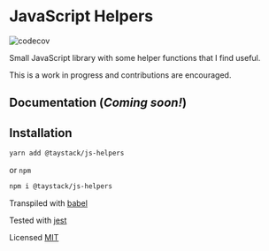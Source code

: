 # JavaScript Helpers

![codecov](https://codecov.io/gh/taystack/js-helpers/commit/585d41a46b8cabd3520c08436df62eef4a161676/graphs/badge.svg)

Small JavaScript library with some helper functions that I find useful.

This is a work in progress and contributions are encouraged.

## Documentation (_Coming soon!_)

## Installation

```bash
yarn add @taystack/js-helpers
```
or `npm`
```bash
npm i @taystack/js-helpers
```

Transpiled with [babel](https://babeljs.io/)

Tested with [jest](https://jestjs.io/)

Licensed [MIT](https://opensource.org/licenses/MIT)
